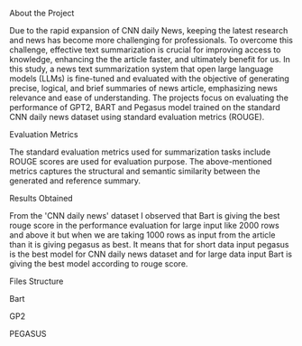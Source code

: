 About the Project

Due to the rapid expansion of CNN daily News, keeping the latest research and news has become more challenging for professionals. To overcome this challenge, effective text summarization is crucial for improving access to knowledge, enhancing the the article faster, and ultimately benefit for us. In this study, a news text summarization system that open large language models (LLMs) is fine-tuned and evaluated with the objective of generating precise, logical, and brief summaries of news article, emphasizing news relevance and ease of understanding. The projects focus on evaluating the performance of GPT2, BART and Pegasus model trained on the standard CNN daily news dataset using standard evaluation metrics (ROUGE).

Evaluation Metrics

The standard evaluation metrics used for summarization tasks include ROUGE scores are used for evaluation purpose. The above-mentioned metrics captures the structural and semantic similarity between the generated and reference summary. 

Results Obtained

From the 'CNN daily news' dataset I observed that Bart is giving the best rouge score in the performance evaluation for large input like 2000 rows and above it but when we are taking 1000 rows as input from the article than it is giving pegasus as best.
It means that for short data input pegasus is the best model for CNN daily news dataset and for large data input Bart is giving the best model according to rouge score.

Files Structure

Bart

GP2

PEGASUS



